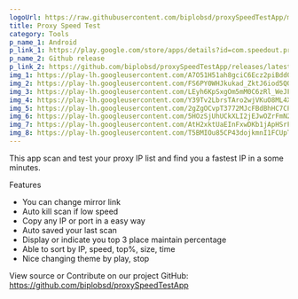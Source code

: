 ```yaml
---
logoUrl: https://raw.githubusercontent.com/biplobsd/proxySpeedTestApp/master/assets/icon.png
title: Proxy Speed Test
category: Tools
p_name_1: Android
p_link_1: https://play.google.com/store/apps/details?id=com.speedout.proxyspeedtestpro
p_name_2: Github release
p_link_2: https://github.com/biplobsd/proxySpeedTestApp/releases/latest
img_1: https://play-lh.googleusercontent.com/A7O51H51ah8gciC6Ecz2piBdd0JRQdipgaJtdbFEmo8c994yR-jAQqNntpk2XNOCAZ4=w2560-h1440-rw
img_2: https://play-lh.googleusercontent.com/FS6PY0WHJkukad_ZktJ6iod5QQTjHZaMwdsKhHQ5Om35YV_zWYGnDrbdBdnkHPVIzcY=w2560-h1440-rw
img_3: https://play-lh.googleusercontent.com/LEyh6KpSxgOm5mM0C6zRl_WeJF5bFYJ3hob9cr9prz6TekQkVuupWQ8DYQM2bNZqks4=w2560-h1440-rw
img_4: https://play-lh.googleusercontent.com/Y39Tv2LbrsTAro2wjVKuO8ML4X-xWKFaHNZEkm4iQqAtg2R_zu7re9IEtOqAjumxRuc=w2560-h1440-rw
img_5: https://play-lh.googleusercontent.com/2gZgOCvpT3772MJcFBdBhHC7CPHeKjzgy7kE8Ayv7hBlr2YrFT4q-6aFXRRZ-jkXFjAy=w2560-h1440-rw
img_6: https://play-lh.googleusercontent.com/5HOzSjUhUCkXLI2jEJwOZrFmN20boWWEUP-jAgPcsqfetnwzCeB9fcXH92plPyp8HQ=w2560-h1440-rw
img_7: https://play-lh.googleusercontent.com/AtH2xktUaEInFxwDKb1jApHSrFcHwlXR6HqSO5ATRjKxc3SD5yeMt3vzkmkzPgwJQ7k=w2560-h1440-rw
img_8: https://play-lh.googleusercontent.com/T5BMIOu85CP43dojkmnI1FCUpTfbSaWAIN0FyMFDz3AfEjNtO8HYEtoTQuJvJY804g=w2560-h1440-rw
---
```


This app scan and test your proxy IP list and find you a fastest IP in a some minutes.

Features

- You can change mirror link
- Auto kill scan if low speed
- Copy any IP or port in a easy way
- Auto saved your last scan
- Display or indicate you top 3 place maintain percentage
- Able to sort by IP, speed, top%, size, time
- Nice changing theme by play, stop

View source or Contribute on our project
GitHub: https://github.com/biplobsd/proxySpeedTestApp
